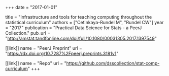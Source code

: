 +++
date = "2017-01-01"

title = "Infrastructure and tools for teaching computing throughout the statistical curriculum"
authors = ["Cetinkaya-Rundel M", "Rundel CW"]
year = "2017"
publication = "Practical Data Science for Stats - a PeerJ Collection."
pub_url = "http://amstat.tandfonline.com/doi/full/10.1080/00031305.2017.1397549"

[[link]]
name = "PeerJ Preprint"
url = "https://dx.doi.org/10.7287%2Fpeerj.preprints.3181v1"

[[link]]
name = "Repo"
url = "https://github.com/dsscollection/stat-comp-curriculum"
+++
